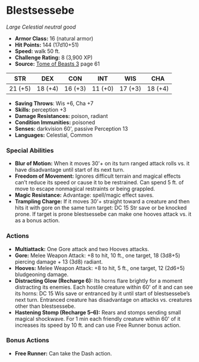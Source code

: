 # Blestsessebe

*Large* *Celestial* *neutral good*

- **Armor Class:** 16 (natural armor)
- **Hit Points:** 144 (17d10+51)
- **Speed:** walk 50 ft.
- **Challenge Rating:** 8 (3,900 XP)
- **Source:** [Tome of Beasts 3](https://koboldpress.com/kpstore/product/tome-of-beasts-3-for-5th-edition/) page 61

| STR | DEX | CON | INT | WIS | CHA |
| --- | --- | --- | --- | --- | --- |
| 21 (+5) | 18 (+4) | 16 (+3) | 11 (+0) | 17 (+3) | 18 (+4) |

- **Saving Throws**: Wis +6, Cha +7
- **Skills:** perception +3
- **Damage Resistances:** poison, radiant
- **Condition Immunities:** poisoned
- **Senses:** darkvision 60', passive Perception 13
- **Languages:** Celestial, Common

### Special Abilities

- **Blur of Motion:** When it moves 30'+ on its turn ranged attack rolls vs. it have disadvantage until start of its next turn.
- **Freedom of Movement:** Ignores difficult terrain and magical effects can’t reduce its speed or cause it to be restrained. Can spend 5 ft. of move to escape nonmagical restraints or being grappled.
- **Magic Resistance:** Advantage: spell/magic effect saves.
- **Trampling Charge:** If it moves 30'+ straight toward a creature and then hits it with gore on the same turn target: DC 15 Str save or be knocked prone. If target is prone blestsessebe can make one hooves attack vs. it as a bonus action.

### Actions

- **Multiattack:** One Gore attack and two Hooves attacks.
- **Gore:** Melee Weapon Attack: +8 to hit, 10 ft., one target, 18 (3d8+5) piercing damage + 13 (3d8) radiant.
- **Hooves:** Melee Weapon Attack: +8 to hit, 5 ft., one target, 12 (2d6+5) bludgeoning damage.
- **Distracting Glow (Recharge 6):** Its horns flare brightly for a moment distracting its enemies. Each hostile creature within 60' of it and can see its horns: DC 15 Wis save or entranced by it until start of blestsessebe’s next turn. Entranced creature has disadvantage on attacks vs. creatures other than blestsessebe.
- **Hastening Stomp (Recharge 5–6):** Rears and stomps sending small magical shockwave. For 1 min each friendly creature within 60' of it increases its speed by 10 ft. and can use Free Runner bonus action.

### Bonus Actions

- **Free Runner:** Can take the Dash action.


